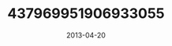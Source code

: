 ---
title: "437969951906933055"
image: "2013-04-20 13.55.08 437969951906933055_46248401"
date: "2013-04-20"
type: "photo"
---